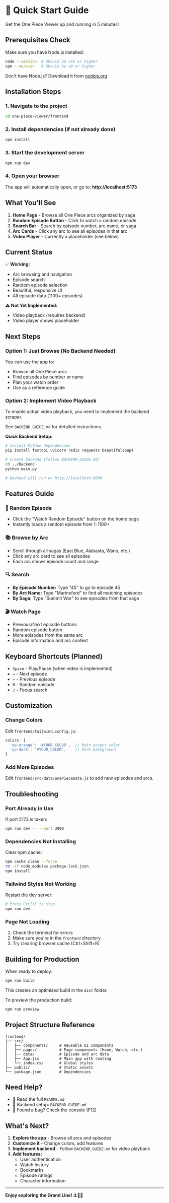 # 🚀 Quick Start Guide

Get the One Piece Viewer up and running in 5 minutes!

## Prerequisites Check

Make sure you have Node.js installed:
```bash
node --version  # Should be v16 or higher
npm --version   # Should be v8 or higher
```

Don't have Node.js? Download it from [nodejs.org](https://nodejs.org/)

## Installation Steps

### 1. Navigate to the project
```bash
cd one-piece-viewer/frontend
```

### 2. Install dependencies (if not already done)
```bash
npm install
```

### 3. Start the development server
```bash
npm run dev
```

### 4. Open your browser
The app will automatically open, or go to: **http://localhost:5173**

## What You'll See

1. **Home Page** - Browse all One Piece arcs organized by saga
2. **Random Episode Button** - Click to watch a random episode
3. **Search Bar** - Search by episode number, arc name, or saga
4. **Arc Cards** - Click any arc to see all episodes in that arc
5. **Video Player** - Currently a placeholder (see below)

## Current Status

✅ **Working:**
- Arc browsing and navigation
- Episode search
- Random episode selection
- Beautiful, responsive UI
- All episode data (1100+ episodes)

⚠️ **Not Yet Implemented:**
- Video playback (requires backend)
- Video player shows placeholder

## Next Steps

### Option 1: Just Browse (No Backend Needed)
You can use the app to:
- Browse all One Piece arcs
- Find episodes by number or name
- Plan your watch order
- Use as a reference guide

### Option 2: Implement Video Playback
To enable actual video playback, you need to implement the backend scraper.

See `BACKEND_GUIDE.md` for detailed instructions.

**Quick Backend Setup:**
```bash
# Install Python dependencies
pip install fastapi uvicorn redis requests beautifulsoup4

# Create backend (follow BACKEND_GUIDE.md)
cd ../backend
python main.py

# Backend will run on http://localhost:8000
```

## Features Guide

### 🎲 Random Episode
- Click the "Watch Random Episode" button on the home page
- Instantly loads a random episode from 1-1100+

### 📚 Browse by Arc
- Scroll through all sagas (East Blue, Alabasta, Wano, etc.)
- Click any arc card to see all episodes
- Each arc shows episode count and range

### 🔍 Search
- **By Episode Number:** Type "45" to go to episode 45
- **By Arc Name:** Type "Marineford" to find all matching episodes
- **By Saga:** Type "Summit War" to see episodes from that saga

### 🎬 Watch Page
- Previous/Next episode buttons
- Random episode button
- More episodes from the same arc
- Episode information and arc context

## Keyboard Shortcuts (Planned)

- `Space` - Play/Pause (when video is implemented)
- `→` - Next episode
- `←` - Previous episode
- `R` - Random episode
- `/` - Focus search

## Customization

### Change Colors
Edit `frontend/tailwind.config.js`:
```javascript
colors: {
  'op-orange': '#YOUR_COLOR',  // Main accent color
  'op-dark': '#YOUR_COLOR',    // Dark background
}
```

### Add More Episodes
Edit `frontend/src/data/onePieceData.js` to add new episodes and arcs.

## Troubleshooting

### Port Already in Use
If port 5173 is taken:
```bash
npm run dev -- --port 3000
```

### Dependencies Not Installing
Clear npm cache:
```bash
npm cache clean --force
rm -rf node_modules package-lock.json
npm install
```

### Tailwind Styles Not Working
Restart the dev server:
```bash
# Press Ctrl+C to stop
npm run dev
```

### Page Not Loading
1. Check the terminal for errors
2. Make sure you're in the `frontend` directory
3. Try clearing browser cache (Ctrl+Shift+R)

## Building for Production

When ready to deploy:

```bash
npm run build
```

This creates an optimized build in the `dist` folder.

To preview the production build:
```bash
npm run preview
```

## Project Structure Reference

```
frontend/
├── src/
│   ├── components/     # Reusable UI components
│   ├── pages/          # Page components (Home, Watch, etc.)
│   ├── data/           # Episode and arc data
│   ├── App.jsx         # Main app with routing
│   └── index.css       # Global styles
├── public/             # Static assets
└── package.json        # Dependencies
```

## Need Help?

- 📖 Read the full `README.md`
- 🔧 Backend setup: `BACKEND_GUIDE.md`
- 🐛 Found a bug? Check the console (F12)

## What's Next?

1. **Explore the app** - Browse all arcs and episodes
2. **Customize it** - Change colors, add features
3. **Implement backend** - Follow `BACKEND_GUIDE.md` for video playback
4. **Add features:**
   - User authentication
   - Watch history
   - Bookmarks
   - Episode ratings
   - Character information

---

**Enjoy exploring the Grand Line! ⚓🏴‍☠️**

